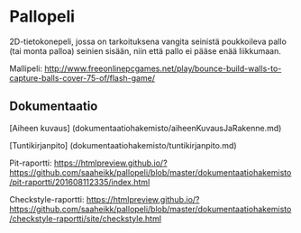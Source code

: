 # Pallopeli
2D-tietokonepeli, jossa on tarkoituksena vangita seinistä poukkoileva pallo (tai monta palloa) seinien sisään, niin että pallo ei pääse enää liikkumaan.

Mallipeli: http://www.freeonlinepcgames.net/play/bounce-build-walls-to-capture-balls-cover-75-of/flash-game/

## Dokumentaatio
[Aiheen kuvaus] (dokumentaatiohakemisto/aiheenKuvausJaRakenne.md)

[Tuntikirjanpito] (dokumentaatiohakemisto/tuntikirjanpito.md)

Pit-raportti: https://htmlpreview.github.io/?https://github.com/saaheikk/pallopeli/blob/master/dokumentaatiohakemisto/pit-raportti/201608112335/index.html

Checkstyle-raportti: https://htmlpreview.github.io/?https://github.com/saaheikk/pallopeli/blob/master/dokumentaatiohakemisto/checkstyle-raportti/site/checkstyle.html
